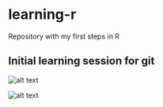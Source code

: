 # learning-r
Repository with my first steps in R

## Initial learning session for git

![alt text][git-commands]

[git-commands]: https://github.com/gzukrigl/learning-R/imgs/git-commands.png "GitCommands"
![alt text](https://github.com/gzukrigl/learning-R/imgs/git-commands.png "GitCommands")

